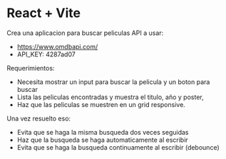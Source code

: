 # React + Vite

Crea una aplicacion para buscar peliculas 
API a usar: 
- https://www.omdbapi.com/
- API_KEY: 4287ad07

Requerimientos: 
- Necesita mostrar un input para buscar la pelicula y un boton para buscar
- Lista las peliculas encontradas y muestra el titulo, año y poster,
- Haz que las peliculas se muestren en un grid responsive.


Una vez resuelto eso:
- Evita que se haga la misma busqueda dos veces seguidas
- Haz que la busqueda se haga automaticamente al escribir
- Evita que se haga la busqueda continuamente al escribir (debounce)
